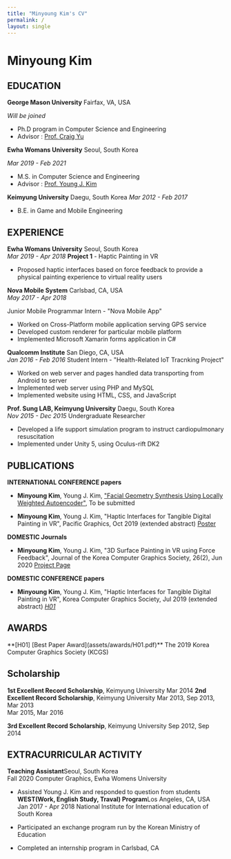 ```yaml
---
title: "Minyoung Kim's CV"
permalink: /
layout: single
---
```

Minyoung Kim
============

## **EDUCATION**


**George Mason University** Fairfax, VA, USA

_Will be joined_
*   Ph.D program in Computer Science and Engineering
*   Advisor : [Prof. Craig Yu](https://craigyuyu.github.io/home/index.html)

**Ewha Womans University** Seoul, South Korea

_Mar 2019 - Feb 2021_

*   M.S. in Computer Science and Engineering
*   Advisor : [Prof. Young J. Kim](http://home.ewha.ac.kr/~kimy/)


**Keimyung University** Daegu, South Korea 
_Mar 2012 - Feb 2017_  
*   B.E. in Game and Mobile Engineering

## **EXPERIENCE**
**Ewha Womans University** Seoul, South Korea  
_Mar 2019 - Apr 2018_
**Project 1** - Haptic Painting in VR

*   Proposed haptic interfaces based on force feedback to provide a physical painting experience to virtual reality users

**Nova Mobile System** Carlsbad, CA, USA  
_May 2017 - Apr 2018_

Junior Mobile Programmar Intern - "Nova Mobile App"

*   Worked on Cross-Platform mobile application serving GPS service
*   Developed custom renderer for particular mobile platform
*   Implemented Microsoft Xamarin forms application in C#

**Qualcomm Institute**
San Diego, CA, USA  
_Jan 2016 - Feb 2016_
Student Intern - "Health-Related IoT Tracnking Project"

*   Worked on web server and pages handled data transporting from Android to server
*   Implemented web server using PHP and MySQL
*   Implemented website using HTML, CSS, and JavaScript

**Prof. Sung LAB, Keimyung University**
Daegu, South Korea  
_Nov 2015 - Dec 2015_
Undergraduate Researcher

*   Developed a life support simulation program to instruct cardiopulmonary resuscitation
*   Implemented under Unity 5, using Oculus-rift DK2

## **PUBLICATIONS**

**INTERNATIONAL CONFERENCE papers**


*   **Minyoung Kim**, Young J. Kim, ["Facial Geometry Synthesis Using Locally Weighted Autoencoder"](#), To be submitted


*   **Minyoung Kim**, Young J. Kim, "Haptic Interfaces for Tangible Digital Painting in VR", Pacific Graphics, Oct 2019 (extended abstract) [Poster](http://graphics.ewha.ac.kr/hvrpaint/assets/paper/PGposter.pdf)[](https://youtu.be/A7WPSKVV8Rg)

**DOMESTIC Journals**


*   **Minyoung Kim**, Young J. Kim, "3D Surface Painting in VR using Force Feedback", Journal of the Korea Computer Graphics Society, 26(2), Jun 2020 [Project Page](http://graphics.ewha.ac.kr/hvrpaint/)

**DOMESTIC CONFERENCE papers**

<div>

*   **Minyoung Kim**, Young J. Kim, "Haptic Interfaces for Tangible Digital Painting in VR", Korea Computer Graphics Society, Jul 2019 (extended abstract) _[H01](#H01)_


## **AWARDS**

<div id="H01" class="12u indent_text1">**[H01] [Best Paper Award](assets/awards/H01.pdf)** The 2019 Korea Computer Graphics Society (KCGS)</div>


## **Scholarship**
**1st Excellent Record Scholarship**, Keimyung University Mar 2014
**2nd Excellent Record Scholarship**, Keimyung University Mar 2013, Sep 2013, Mar 2013  
Mar 2015, Mar 2016

**3rd Excellent Record Scholarship**, Keimyung University
Sep 2012, Sep 2014

## **EXTRACURRICULAR ACTIVITY**
**Teaching Assistant**Seoul, South Korea  
Fall 2020
Computer Graphics, Ewha Womens University

*   Assisted Young J. Kim and responded to question from students
**WEST(Work, English Study, Traval) Program**Los Angeles, CA, USA  
Jan 2017 - Apr 2018
National Institute for International education of South Korea

*   Participated an exchange program run by the Korean Ministry of Education
*   Completed an internship program in Carlsbad, CA
